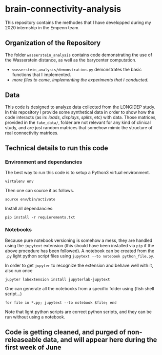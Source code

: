 # brain-connectivity-analysis

This repository contains the methodes that I have developped during my 2020
internship in the Empenn team.

## Organization of the Repository
The folder `wasserstein_analysis` contains code demonstrating the use of
the Wasserstein distance, as well as the barycenter computation.

* `wasserstein_analysis/demonstration.py` demonstrates the basic functions that I implemented.
* *more files to come, implementing the experiments that I conducted.*

## Data
This code is designed to analyze data collected from the LONGIDEP study. In
this repository I provide some synthetical data in order to show how the
code interacts (as in: *loads*, *displays*, *splits*, etc) with data. Those
matrices, provided in the `fake_data/`, folder are not relevant for any
kind of clinical study, and are just random matrices that somehow mimic the
structure of real connectivity matrices.

## Technical details to run this code

### Environment and dependancies

The best way to run this code is to setup a Python3 virtual environment.

```
virtalenv env
```

Then one can source it as follows.

```
source env/bin/activate
```

Install all dependancies:

```
pip install -r requierements.txt
```

### Notebooks

Because pure notebook versioning is somehow a mess, they are handled using
the `jupytext` extension (this should have been installed via `pip` if the
above procedure has been followed). A notebook can be created from the `.py`
light python script files using `jupytext --to notebook python_file.py`.

In order to get `jupyter` to recognize the extension and behave well with it,
also run once
```
jupyter labextension install jupyterlab-jupytext
```

One can generate all the notebooks from a specific folder using (fish shell script...)

```
for file in *.py; jupytext --to notebook $file; end
```

Note that light python scripts are correct python scripts, and they can be
run without using a notebook.


## Code is getting cleaned, and purged of non-releaseable data, and will appear here during the first week of June

